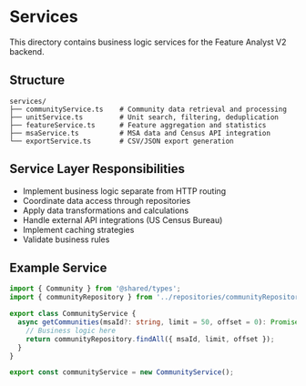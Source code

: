 # Services

This directory contains business logic services for the Feature Analyst V2 backend.

## Structure

```
services/
├── communityService.ts    # Community data retrieval and processing
├── unitService.ts         # Unit search, filtering, deduplication
├── featureService.ts      # Feature aggregation and statistics
├── msaService.ts          # MSA data and Census API integration
└── exportService.ts       # CSV/JSON export generation
```

## Service Layer Responsibilities

- Implement business logic separate from HTTP routing
- Coordinate data access through repositories
- Apply data transformations and calculations
- Handle external API integrations (US Census Bureau)
- Implement caching strategies
- Validate business rules

## Example Service

```typescript
import { Community } from '@shared/types';
import { communityRepository } from '../repositories/communityRepository';

export class CommunityService {
  async getCommunities(msaId?: string, limit = 50, offset = 0): Promise<Community[]> {
    // Business logic here
    return communityRepository.findAll({ msaId, limit, offset });
  }
}

export const communityService = new CommunityService();
```

